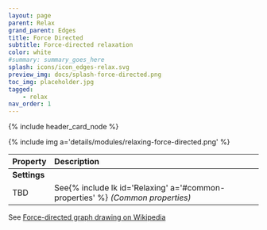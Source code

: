 ```yaml
---
layout: page
parent: Relax
grand_parent: Edges
title: Force Directed
subtitle: Force-directed relaxation
color: white
#summary: summary_goes_here
splash: icons/icon_edges-relax.svg
preview_img: docs/splash-force-directed.png
toc_img: placeholder.jpg
tagged: 
    - relax
nav_order: 1
---
```


{% include header_card_node %}


{% include img a='details/modules/relaxing-force-directed.png' %} 

| Property       | Description          |
|:-------------|:------------------|
|**Settings**||
| TBD           | See{% include lk id='Relaxing' a='#common-properties' %} *(Common properties)* |

See [Force-directed graph drawing on Wikipedia](https://en.wikipedia.org/wiki/Force-directed_graph_drawing)